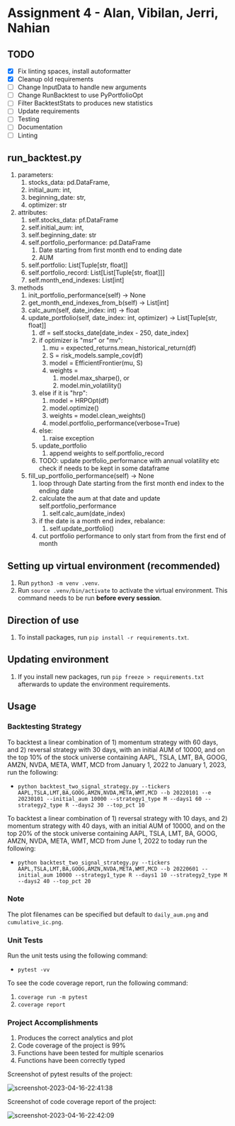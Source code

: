 # Assignment 4 - Alan, Vibilan, Jerri, Nahian

## TODO
- [x] Fix linting spaces, install autoformatter
- [x] Cleanup old requirements
- [ ] Change InputData to handle new arguments
- [ ] Change RunBacktest to use PyPortfolioOpt
- [ ] Filter BacktestStats to produces new statistics
- [ ] Update requirements
- [ ] Testing
- [ ] Documentation
- [ ] Linting

## run_backtest.py
1. parameters: 
   1. stocks_data: pd.DataFrame, 
   2. initial_aum: int, 
   3. beginning_date: str, 
   4. optimizer: str
2. attributes:
   1. self.stocks_data: pf.DataFrame
   2. self.initial_aum: int,
   3. self.beginning_date: str
   4. self.portfolio_performance: pd.DataFrame 
      1. Date starting from first month end to ending date
      2. AUM
   5. self.portfolio: List[Tuple[str, float]]
   6. self.portfolio_record: List[List[Tuple[str, float]]]
   7. self.month_end_indexes: List[int]
3. methods
   1. init_portfolio_performance(self) -> None
   2. get_month_end_indexes_from_b(self) -> List[int]
   3. calc_aum(self, date_index: int) -> float
   4. update_portfolio(self, date_index: int, optimizer) -> List[Tuple[str, float]]
      1. df = self.stocks_date[date_index - 250, date_index]
      2. if optimizer is "msr" or "mv":
         1. mu = expected_returns.mean_historical_return(df)
         2. S = risk_models.sample_cov(df)
         3. model = EfficientFrontier(mu, S)
         4. weights = 
            1. model.max_sharpe(), or
            2. model.min_volatility()
      3. else if it is "hrp":
         1. model = HRPOpt(df)
         2. model.optimize()
         3. weights = model.clean_weights()
         4. model.portfolio_performance(verbose=True)
      4. else:
         1. raise exception
      5. update_portfolio
         1. append weights to self.portfolio_record
      6. TODO: update portfolio_performance with annual volatility etc check if needs to be kept in some dataframe
   5. fill_up_portfolio_performance(self) -> None
      1. loop through Date starting from the first month end index to the ending date
      2. calculate the aum at that date and update self.portfolio_performance
         1. self.calc_aum(date_index)
      3. if the date is a month end index, rebalance:
         1. self.update_portfolio()
      4. cut portfolio performance to only start from from the first end of month

## Setting up virtual environment (recommended)

1. Run `python3 -m venv .venv`.
2. Run `source .venv/bin/activate` to activate the virtual environment. This command needs to be run **before every session**.

## Direction of use

1. To install packages, run `pip install -r requirements.txt`.

## Updating environment

1. If you install new packages, run `pip freeze > requirements.txt` afterwards to update the environment requirements.

## Usage

### Backtesting Strategy

To backtest a linear combination of 1) momentum strategy with 60 days, and 2) reversal strategy with 30 days, with an initial AUM of 10000, and on the top 10% of the stock universe containing AAPL, TSLA, LMT, BA, GOOG, AMZN, NVDA, META, WMT, MCD from January 1, 2022 to January 1, 2023, run the following: 

* `python backtest_two_signal_strategy.py --tickers AAPL,TSLA,LMT,BA,GOOG,AMZN,NVDA,META,WMT,MCD --b 20220101 --e 20230101 --initial_aum 10000 --strategy1_type M --days1 60 --strategy2_type R --days2 30 --top_pct 10`

To backtest a linear combination of 1) reversal strategy with 10 days, and 2) momentum strategy with 40 days, with an initial AUM of 10000, and on the top 20% of the stock universe containing AAPL, TSLA, LMT, BA, GOOG, AMZN, NVDA, META, WMT, MCD from June 1, 2022 to today run the following: 

* `python backtest_two_signal_strategy.py --tickers AAPL,TSLA,LMT,BA,GOOG,AMZN,NVDA,META,WMT,MCD --b 20220601 --initial_aum 10000 --strategy1_type R --days1 10 --strategy2_type M --days2 40 --top_pct 20`

### Note

The plot filenames can be specified but default to `daily_aum.png` and `cumulative_ic.png`.

### Unit Tests

Run the unit tests using the following command:

* `pytest -vv`

To see the code coverage report, run the following command:

1. `coverage run -m pytest`
2. `coverage report`

### Project Accomplishments

1. Produces the correct analytics and plot
2. Code coverage of the project is 99%
3. Functions have been tested for multiple scenarios
4. Functions have been correctly typed

Screenshot of pytest results of the project:

![screenshot-2023-04-16-22:41:38](https://user-images.githubusercontent.com/61618719/232320678-3178ae53-d758-46fb-b245-ad3ee802e5f5.png)

Screenshot of code coverage report of the project:

![screenshot-2023-04-16-22:42:09](https://user-images.githubusercontent.com/61618719/232320687-6ded09ee-e30b-4d49-a783-56b0762b579e.png)

